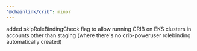 ```yaml
---
"@chainlink/crib": minor
---
```


added skipRoleBindingCheck flag to allow running CRIB on EKS clusters in accounts other than staging (where there's no crib-poweruser rolebinding automatically created)
